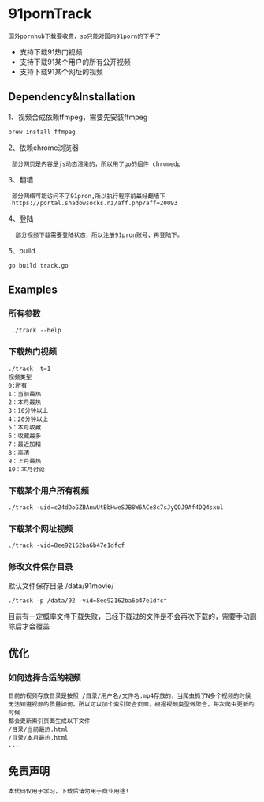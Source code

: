 # 91pornTrack
    国外pornhub下载要收费，so只能对国内91porn的下手了
    
* 支持下载91热门视频    
* 支持下载91某个用户的所有公开视频
* 支持下载91某个网址的视频

## Dependency&Installation
   1、视频合成依赖ffmpeg，需要先安装ffmpeg
    
    brew install ffmpeg
    
   2、依赖chrome浏览器
   
     部分网页是内容是js动态渲染的，所以用了go的组件 chromedp
     
   3、翻墙 
   
     部分网络可能访问不了91pron,所以执行程序前最好翻墙下
     https://portal.shadowsocks.nz/aff.php?aff=20093
   4、登陆
   
      部分视频下载需要登陆状态，所以注册91pron账号，再登陆下。
      
   5、build
   
    go build track.go 
## Examples
   
### 所有参数
     ./track --help
### 下载热门视频
    ./track -t=1
    视频类型
    0:所有 
    1：当前最热 
    2：本月最热 
    3：10分钟以上 
    4：20分钟以上 
    5：本月收藏
    6：收藏最多 
    7：最近加精 
    8：高清 
    9：上月最热 
    10：本月讨论 
### 下载某个用户所有视频
    ./track -uid=c24dDoGZBAnwUtBbHweSJB8W6ACe8c7sJyQOJ9Af4DQ4sxul
### 下载某个网址视频
    ./track -vid=8ee92162ba6b47e1dfcf
### 修改文件保存目录
   默认文件保存目录 /data/91movie/
   
    ./track -p /data/92 -vid=8ee92162ba6b47e1dfcf  
    
   目前有一定概率文件下载失败，已经下载过的文件是不会再次下载的，需要手动删除后才会覆盖
## 优化

### 如何选择合适的视频
    目前的视频存放目录是按照 /目录/用户名/文件名.mp4存放的，当爬虫抓了N多个视频的时候
    无法知道视频的质量如何，所以可以加个索引聚合页面，根据视频类型做聚合，每次爬虫更新的时候
    都会更新索引页面生成以下文件
    /目录/当前最热.html
    /目录/本月最热.html
    ...
## 免责声明
    本代码仅用于学习，下载后请勿用于商业用途!

